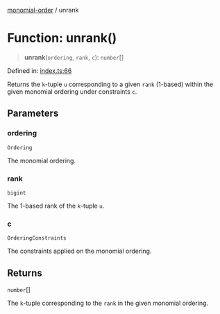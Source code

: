 [monomial-order](../wiki/globals) / unrank

# Function: unrank()

> **unrank**(`ordering`, `rank`, `c`): `number`[]

Defined in: [index.ts:66](https://github.com/jmalena/monomial-order/blob/c2e19d19c9d2e5f1ab04a42d1e136f616b0c8b7f/src/index.ts#L66)

Returns the `k`-tuple `u` corresponding to a given `rank` (1-based) within the given monomial ordering under constraints `c`.

## Parameters

### ordering

`Ordering`

The monomial ordering.

### rank

`bigint`

The 1-based rank of the `k`-tuple `u`.

### c

`OrderingConstraints`

The constraints applied on the monomial ordering.

## Returns

`number`[]

The `k`-tuple corresponding to the `rank` in the given monomial ordering.

